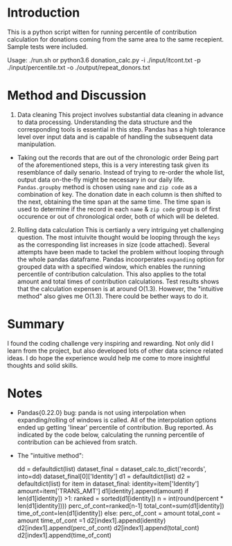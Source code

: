 
# Introduction

This is a python script witten for running percentile of contribution calculation for donations coming from the same area to the same recepient. Sample tests were included.

Usage: ./run.sh or python3.6 donation_calc.py -i ./input/itcont.txt -p ./input/percentile.txt -o ./output/repeat_donors.txt

# Method and Discussion

1. Data cleaning
This project involves substantial data cleaning in advance to data processing. Understanding the data structure and the corresponding tools is essential in this step. Pandas has a high tolerance level over input data and is capable of handling the subsequent data manipulation.
* Taking out the records that are out of the chronologic order
Being part of the aforementioned steps, this is a very interesting task given its resemblance of daily senario. Instead of trying to re-order the whole list, output data on-the-fly might be necessary in our daily life. `Pandas.groupby` method is chosen using `name` and `zip code` as a combination of key. The donation date in each column is then shifted to the next, obtaining the time span at the same time. The time span is used to determine if the record in each `name` & `zip code` group is of first occurence or out of chronological order, both of which will be deleted.

2. Rolling data calculation
This is certianly a very intriguing yet challenging question. The most intuivite thought would be looping through the `keys` as the corresponding list increases in size (code attached). Several attempts have been made to tackel the problem without looping through the whole pandas dataframe. Pandas incoorperates `expanding` option for grouped data with a specified window, which enables the running percentile of contribution calculation. This also applies to the total amount and total times of contribution calculations. Test results shows that the calculation expensen is at around O(1.3). However, the "intuitive method" also gives me O(1.3). There could be bether ways to do it.

# Summary
I found the coding challenge very inspiring and rewarding. Not only did I learn from the project, but also developed lots of other data science related ideas. I do hope the experience would help me come to more insightful thoughts and solid skills. 

# Notes

* Pandas{0.22.0} bug: panda is not using interpolation when expanding/rolling of windows is called. All of the interpolation options ended up getting 'linear' percentile of contribution. Bug reported. As indicated by the code below, calculating the running percentile of contribution can be achieved from sratch.

* The "intuitive method":

    dd = defaultdict(list)
    dataset_final = dataset_calc.to_dict('records', into=dd)
    dataset_final[0]['Identity']
    d1 = defaultdict(list)
    d2 = defaultdict(list)
    for item in dataset_final:
        identity=item['Identity']
        amount=item['TRANS_AMT']
        d1[identity].append(amount)
        if len(d1[identity]) >1:
            ranked = sorted(d1[identity])
            n = int(round(percent * len(d1[identity])))
            perc_of_cont=ranked[n-1]
            total_cont=sum(d1[identity])
            time_of_cont=len(d1[identity])
        else:
            perc_of_cont = amount
            total_cont = amount
            time_of_cont =1
        d2[index1].append(identity)
        d2[index1].append(perc_of_cont)
        d2[index1].append(total_cont)
        d2[index1].append(time_of_cont)  




